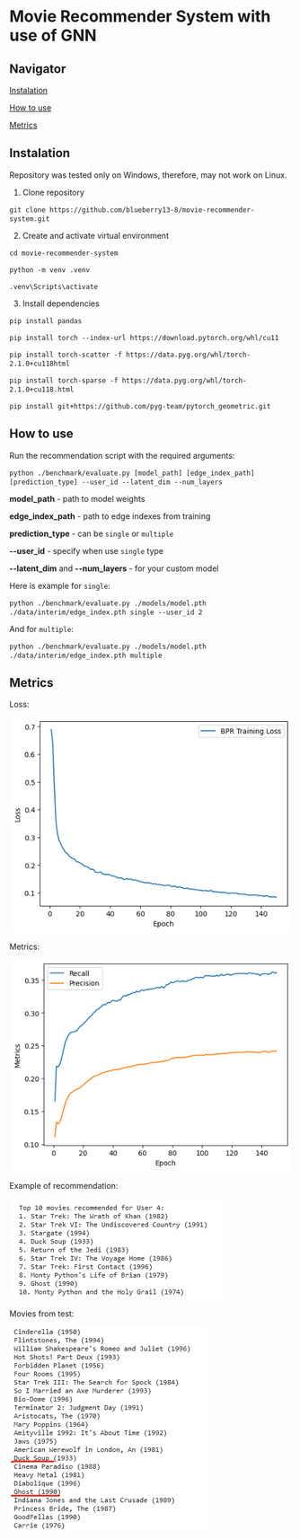 # Movie Recommender System with use of GNN

## Navigator
 [Instalation](#instalation)

 [How to use](#how-to-use)

 [Metrics](#metrics)


## Instalation
Repository was tested only on Windows, therefore, may not work on Linux.

1. Clone repository
```console
git clone https://github.com/blueberry13-8/movie-recommender-system.git
```
2. Create and activate virtual environment
```console
cd movie-recommender-system
```
```console
python -m venv .venv
```
```console
.venv\Scripts\activate
```
3. Install dependencies

```console
pip install pandas
```

```console
pip install torch --index-url https://download.pytorch.org/whl/cu11
```

```console
pip install torch-scatter -f https://data.pyg.org/whl/torch-2.1.0+cu118html
```

```console
pip install torch-sparse -f https://data.pyg.org/whl/torch-2.1.0+cu118.html
```

```console
pip install git+https://github.com/pyg-team/pytorch_geometric.git
```

## How to use

Run the recommendation script with the required arguments:
```console
python ./benchmark/evaluate.py [model_path] [edge_index_path] [prediction_type] --user_id --latent_dim --num_layers
```

**model_path** - path to model weights

**edge_index_path** - path to edge indexes from training

**prediction_type** - can be `single` or `multiple`

**--user_id** - specify when use `single` type

**--latent_dim** and **--num_layers** - for your custom model

Here is example for `single`:
```console
python ./benchmark/evaluate.py ./models/model.pth ./data/interim/edge_index.pth single --user_id 2
```

And for `multiple`:
```console
python ./benchmark/evaluate.py ./models/model.pth ./data/interim/edge_index.pth multiple
```


## Metrics

Loss:

![loss](reports/figures/loss.png)

Metrics:

![metrics](reports/figures/metrics.png)

Example of recommendation:

![user1](reports/figures/user_4.png)

Movies from test:

![user](reports/figures/user_4_test.png)
